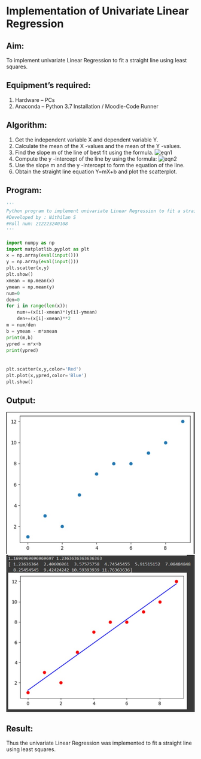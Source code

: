 # Implementation of Univariate Linear Regression
## Aim:
To implement univariate Linear Regression to fit a straight line using least squares.
## Equipment’s required:
1.	Hardware – PCs
2.	Anaconda – Python 3.7 Installation / Moodle-Code Runner
## Algorithm:
1.	Get the independent variable X and dependent variable Y.
2.	Calculate the mean of the X -values and the mean of the Y -values.
3.	Find the slope m of the line of best fit using the formula.
 ![eqn1](./eq1.jpg)
4.	Compute the y -intercept of the line by using the formula:
![eqn2](./eq2.jpg)  
5.	Use the slope m and the y -intercept to form the equation of the line.
6.	Obtain the straight line equation Y=mX+b and plot the scatterplot.
## Program:
```python
'''
Python program to implement univariate Linear Regression to fit a straight line using least squares.
#Developed by : Nithilan S
#Roll num: 212223240108
'''

import numpy as np
import matplotlib.pyplot as plt
x = np.array(eval(input()))
y = np.array(eval(input()))
plt.scatter(x,y)
plt.show()
xmean = np.mean(x)
ymean = np.mean(y)
num=0
den=0
for i in range(len(x)):
    num+=(x[i]-xmean)*(y[i]-ymean)
    den+=(x[i]-xmean)**2
m = num/den
b = ymean - m*xmean
print(m,b)
ypred = m*x+b
print(ypred)


plt.scatter(x,y,color='Red')
plt.plot(x,ypred,color='Blue')
plt.show()
```
## Output:

![Exp9](<WhatsApp Image 2024-05-07 at 7.22.25 PM.jpeg>)
![Exp9_1](<WhatsApp Image 2024-05-07 at 7.22.49 PM.jpeg>)

## Result:
Thus the univariate Linear Regression was implemented to fit a straight line using least squares.
